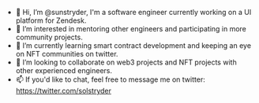 - 👋 Hi, I’m @sunstryder, I'm a software engineer currently working on a UI platform for Zendesk.
- 👀 I’m interested in mentoring other engineers and participating in more community projects.
- 🌱 I’m currently learning smart contract development and keeping an eye on NFT communities on twitter.
- 💞️ I’m looking to collaborate on web3 projects and NFT projects with other experienced engineers.
- 📫 If you'd like to chat, feel free to message me on twitter: https://twitter.com/solstryder


<!---
sunstryder/sunstryder is a ✨ special ✨ repository because its `README.md` (this file) appears on your GitHub profile.
You can click the Preview link to take a look at your changes.
--->
